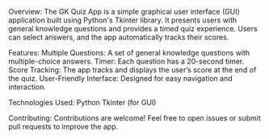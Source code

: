Overview:
The GK Quiz App is a simple graphical user interface (GUI) application built using Python's Tkinter library. It presents users with general knowledge questions and provides a timed quiz experience. Users can select answers, and the app automatically tracks their scores.

Features:
Multiple Questions: A set of general knowledge questions with multiple-choice answers.
Timer: Each question has a 20-second timer.
Score Tracking: The app tracks and displays the user’s score at the end of the quiz.
User-Friendly Interface: Designed for easy navigation and interaction.

Technologies Used:
Python
Tkinter (for GUI)

Contributing:
Contributions are welcome! Feel free to open issues or submit pull requests to improve the app.
